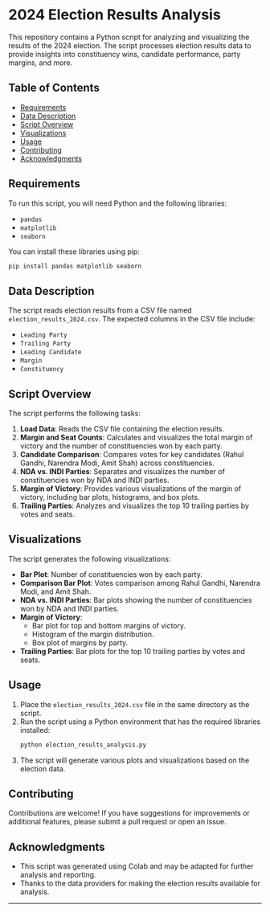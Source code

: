 # 2024 Election Results Analysis

This repository contains a Python script for analyzing and visualizing the results of the 2024 election. The script processes election results data to provide insights into constituency wins, candidate performance, party margins, and more.

## Table of Contents

- [Requirements](#requirements)
- [Data Description](#data-description)
- [Script Overview](#script-overview)
- [Visualizations](#visualizations)
- [Usage](#usage)
- [Contributing](#contributing)
- [Acknowledgments](#acknowledgments)

## Requirements

To run this script, you will need Python and the following libraries:
- `pandas`
- `matplotlib`
- `seaborn`

You can install these libraries using pip:
```bash
pip install pandas matplotlib seaborn
```

## Data Description

The script reads election results from a CSV file named `election_results_2024.csv`. The expected columns in the CSV file include:
- `Leading Party`
- `Trailing Party`
- `Leading Candidate`
- `Margin`
- `Constituency`

## Script Overview

The script performs the following tasks:
1. **Load Data**: Reads the CSV file containing the election results.
2. **Margin and Seat Counts**: Calculates and visualizes the total margin of victory and the number of constituencies won by each party.
3. **Candidate Comparison**: Compares votes for key candidates (Rahul Gandhi, Narendra Modi, Amit Shah) across constituencies.
4. **NDA vs. INDI Parties**: Separates and visualizes the number of constituencies won by NDA and INDI parties.
5. **Margin of Victory**: Provides various visualizations of the margin of victory, including bar plots, histograms, and box plots.
6. **Trailing Parties**: Analyzes and visualizes the top 10 trailing parties by votes and seats.

## Visualizations

The script generates the following visualizations:
- **Bar Plot**: Number of constituencies won by each party.
- **Comparison Bar Plot**: Votes comparison among Rahul Gandhi, Narendra Modi, and Amit Shah.
- **NDA vs. INDI Parties**: Bar plots showing the number of constituencies won by NDA and INDI parties.
- **Margin of Victory**:
  - Bar plot for top and bottom margins of victory.
  - Histogram of the margin distribution.
  - Box plot of margins by party.
- **Trailing Parties**: Bar plots for the top 10 trailing parties by votes and seats.

## Usage

1. Place the `election_results_2024.csv` file in the same directory as the script.
2. Run the script using a Python environment that has the required libraries installed:
   ```bash
   python election_results_analysis.py
   ```
3. The script will generate various plots and visualizations based on the election data.

## Contributing

Contributions are welcome! If you have suggestions for improvements or additional features, please submit a pull request or open an issue.

## Acknowledgments

- This script was generated using Colab and may be adapted for further analysis and reporting.
- Thanks to the data providers for making the election results available for analysis.

---
